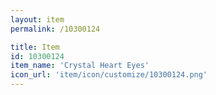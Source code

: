```yaml
---
layout: item
permalink: /10300124

title: Item
id: 10300124
item_name: 'Crystal Heart Eyes'
icon_url: 'item/icon/customize/10300124.png'
---
```

